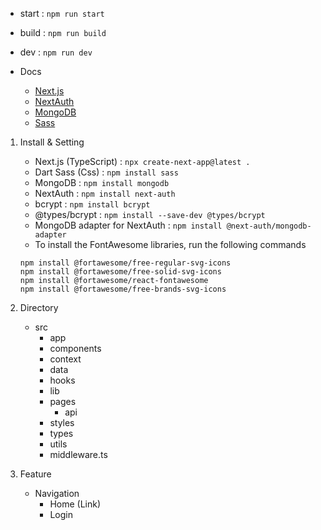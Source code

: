 - start : `npm run start`
- build : `npm run build`
- dev : `npm run dev`

- Docs
  - [Next.js](https://nextjs.org/docs/getting-started/installation)
  - [NextAuth](https://next-auth.js.org/)
  - [MongoDB](https://www.mongodb.com/ko-kr)
  - [Sass](https://sass-lang.com/)

1. Install & Setting
    - Next.js (TypeScript) : `npx create-next-app@latest .`
    - Dart Sass (Css) : `npm install sass`
    - MongoDB : `npm install mongodb`
    - NextAuth : `npm install next-auth`
    - bcrypt : `npm install bcrypt`
    - @types/bcrypt : `npm install --save-dev @types/bcrypt`
    - MongoDB adapter for NextAuth : `npm install @next-auth/mongodb-adapter`
    - To install the FontAwesome libraries, run the following commands
   ```text
   npm install @fortawesome/free-regular-svg-icons
   npm install @fortawesome/free-solid-svg-icons
   npm install @fortawesome/react-fontawesome
   npm install @fortawesome/free-brands-svg-icons
   ```

2. Directory
   - src
      - app
      - components
      - context
      - data
      - hooks
      - lib
      - pages
        - api
      - styles
      - types
      - utils
      - middleware.ts

3. Feature
   - Navigation
     - Home (Link)
     - Login